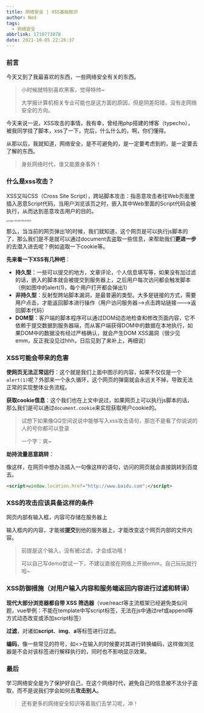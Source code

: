 ```yaml
---
title: 网络安全 | XSS基础知识
author: Ned
tags:
  - 网络安全
abbrlink: 1710773078
date: 2021-10-05 22:26:37
---
```


### 前言

今天又到了我最喜欢的东西，一些网络安全有关的东西。

> 小时候就特别喜欢黑客，觉得特帅~ 
>
> 大学报计算机相关专业可能也是这方面的原因，但是阴差阳错，没有走网络安全的方向。

今天来说一说，XSS攻击的事情，我有幸，曾经用php搭建的博客（typecho），被我同学挂了脚本，xss了一下，完后，什么什么的，啊，你们懂得。

从那以后，我就知道，网络安全，是不可避免的，是一定要考虑到的，是一定要去了解的东西。

> 身处网络时代，谁又能置身事外！

<!--more-->

###  什么是xss攻击？

XSS又叫CSS（Cross Site Script），跨站脚本攻击：指恶意攻击者往Web页面里插入恶意Script代码，当用户浏览该页之时，嵌入其中Web里面的Script代码会被执行，从而达到恶意攻击用户的目的。

<img src="image-20210617162454870.png" alt="image-20210617162454870" style="zoom: 33%;" />

那么，当当前的网页弹出1的时候，我们就知道，这个网页是可以执行js脚本的了，那么我们是不是就可以通过document去盗取一些信息，来帮助我们**更进一步**的去潜入进去呢？例如盗取一下cookie等。

**先来看一下XSS有几种吧**：

- **持久型**：一些可以提交的地方，文章评论，个人信息填写等，如果没有加过滤的话，嵌入的脚本就会被提交到服务器上，之后用户每次访问都会触发脚本（例如图中的alert(1)，每个用户打开都会弹出1）
- **非持久型**：反射型跨站脚本漏洞，是最普遍的类型。大多是链接的方式，需要用户点击，才能返回脚本进行操作（用户访问服务器-->点击跨站链接--->返回脚本代码）
- **DOM型**：客户端的脚本程序可以通过DOM动态地检查和修改页面内容，它不依赖于提交数据到服务器端，而从客户端获得DOM中的数据在本地执行，如果DOM中的数据没有经过严格确认，就会产生DOM XSS漏洞（很少见emm，反正我没见过hhh，日后见到了来补上，再细说）

### XSS可能会带来的危害

**使网页无法正常运行**：这个就是我们上面中图示的内容，如果不仅仅是一个`alert(1)`呢？外部来一个永久循环，这个网页的弹窗就会永远关不掉，导致无法正常的实现整体业务流程。

**获取cookie信息**：这个我们也在上文中说过，如果网页上可以执行js脚本的话，那么我们是可以通过`document.cookie`来实现获取用户cookie的。

> 试想下如果像QQ空间说说中能够写入xss攻击语句，那岂不是看了你说说的人的号你都可以登录
>
> 一个字：爽~

**劫持流量恶意跳转**：

像这样，在网页中想办法插入一句像这样的语句，访问的网页就会直接跳转到百度去。

```html
<script>window.location.href="http://www.baidu.com";</script>
```

### XSS的攻击应该具备这样的条件

网页内部有输入框，内容可存储在服务器上

输入框内的内容，才能被**提交**到他的服务器上，才能改变这个网页内部的文件内容。

> 前提是这个输入，没有被过滤，才会成功哦！
>
> 可以自己写demo尝试一下，不建议直接在网络上开搞emm，自己玩玩就行哈~

###  **XSS防御措施（对用户输入内容和服务端返回内容进行过滤和转译）**

**现代大部分浏览器都自带 XSS 筛选器**（vue/react等主流框架已经避免类似问题，vue举例：不能在template中写script标签，无法在js中通过ref或append等方式动态改变或添加script标签）

**过滤**，对诸如**script**、**img**、**a**等标签进行过滤。

**编码**，像一些常见的符号，如<>在输入的时候要对其进行转换编码，这样做浏览器是不会对该标签进行解释执行的，同时也不影响显示效果。

### 最后

学习网络安全是为了保护好自己，在这个网络时代，避免自己的信息被不法分子盗取，而不是说我们学会如何去**攻击别人**。

>  还有更多的网络安全知识等着我们去学习呢，冲！
